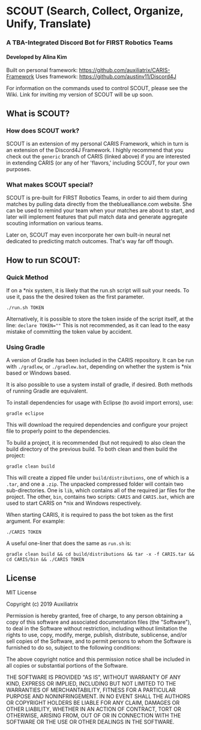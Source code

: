 # SCOUT (Search, Collect, Organize, Unify, Translate)

### A TBA-Integrated Discord Bot for FIRST Robotics Teams

#### Developed by Alina Kim

Built on personal framework: https://github.com/auxiliatrix/CARIS-Framework
Uses framework: https://github.com/austinv11/Discord4J

For information on the commands used to control SCOUT, please see the Wiki.
Link for inviting my version of SCOUT will be up soon.

## What is SCOUT?

### How does SCOUT work?

SCOUT is an extension of my personal CARIS Framework, which in turn is an extension of the Discord4J Framework. I highly recommend that you check out the `generic` branch of CARIS (linked above) if you are interested in extending CARIS (or any of her 'flavors,' including SCOUT, for your own purposes.

### What makes SCOUT special?

SCOUT is pre-built for FIRST Robotics Teams, in order to aid them during matches by pulling data directly from the thebluealliance.com website. She can be used to remind your team when your matches are about to start, and later will implement features that pull match data and generate aggregate scouting information on various teams.

Later on, SCOUT may even incorporate her own built-in neural net dedicated to predicting match outcomes. That's way far off though.

## How to run SCOUT:

### Quick Method

If on a \*nix system, it is likely that the run.sh script will suit your needs.
To use it, pass the the desired token as the first parameter.
```
./run.sh TOKEN
```
Alternatively, it is possible to store the token inside of the script itself, at the line: `declare TOKEN=""`
This is not recommended, as it can lead to the easy mistake of committing the token value by accident.

### Using Gradle

A version of Gradle has been included in the CARIS repository.
It can be run with `./gradlew`, or `./gradlew.bat`, depending on whether the system is \*nix based or Windows based.

It is also possible to use a system install of gradle, if desired.
Both methods of running Gradle are equivalent.

To install dependencies for usage with Eclipse (to avoid import errors), use:
```
gradle eclipse
```
This will download the required dependencies and configure your project file to properly point to the dependencies.

To build a project, it is recommended (but not required) to also clean the build directory of the previous build.
To both clean and then build the project:
```
gradle clean build
```
This will create a zipped file under `build/distributions`, one of which is a `.tar`, and one a `.zip`.
The unpacked compressed folder will contain two sub-directories.
One is `lib`, which contains all of the required jar files for the project.
The other, `bin`, contains two scripts: `CARIS` and `CARIS.bat`, which are used to start CARIS on \*nix and Windows respectively.

When starting CARIS, it is required to pass the bot token as the first argument.
For example:
```
./CARIS TOKEN
```

A useful one-liner that does the same as `run.sh` is:
```
gradle clean build && cd build/distributions && tar -x -f CARIS.tar && cd CARIS/bin && ./CARIS TOKEN
```

## License

MIT License

Copyright (c) 2019 Auxiliatrix

Permission is hereby granted, free of charge, to any person obtaining a copy
of this software and associated documentation files (the "Software"), to deal
in the Software without restriction, including without limitation the rights
to use, copy, modify, merge, publish, distribute, sublicense, and/or sell
copies of the Software, and to permit persons to whom the Software is
furnished to do so, subject to the following conditions:

The above copyright notice and this permission notice shall be included in all
copies or substantial portions of the Software.

THE SOFTWARE IS PROVIDED "AS IS", WITHOUT WARRANTY OF ANY KIND, EXPRESS OR
IMPLIED, INCLUDING BUT NOT LIMITED TO THE WARRANTIES OF MERCHANTABILITY,
FITNESS FOR A PARTICULAR PURPOSE AND NONINFRINGEMENT. IN NO EVENT SHALL THE
AUTHORS OR COPYRIGHT HOLDERS BE LIABLE FOR ANY CLAIM, DAMAGES OR OTHER
LIABILITY, WHETHER IN AN ACTION OF CONTRACT, TORT OR OTHERWISE, ARISING FROM,
OUT OF OR IN CONNECTION WITH THE SOFTWARE OR THE USE OR OTHER DEALINGS IN THE
SOFTWARE.
